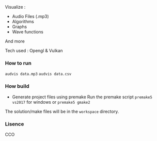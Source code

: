Visualize :

- Audio Files (.mp3)
- Algorithms
- Graphs
- Wave functions

And more

Tech used : Opengl & Vulkan

### How to run

`audvis data.mp3`
`audvis data.csv`

### How build

 - Generate project files using premake
Run the premake script
`premake5 vs2017` for windows or `premake5 gmake2`

The solution/make files will be in the `workspace` directory.

### Lisence

CCO 

